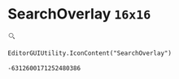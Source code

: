 # SearchOverlay `16x16`
<img src="/img/SearchOverlay.png" width=16 height=16>

``` CSharp
EditorGUIUtility.IconContent("SearchOverlay")
```
```
-6312600171252480386
```
